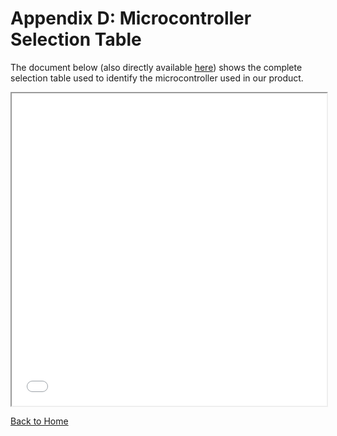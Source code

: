 # Appendix D: Microcontroller Selection Table
The document below (also directly available [here](media/Microcontroller-Selection.pdf)) shows the complete selection table used to identify the microcontroller used in our product. 

<iframe src="media/Microcontroller-Selection.pdf" width="100%" height="500px"></iframe>

[Back to Home](index)